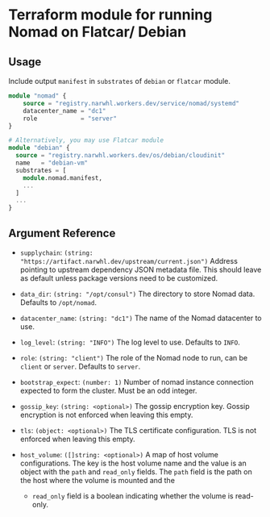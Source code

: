 # Terraform module for running Nomad on Flatcar/ Debian

## Usage

Include output `manifest` in `substrates` of `debian` or `flatcar` module.

```terraform
module "nomad" {
    source = "registry.narwhl.workers.dev/service/nomad/systemd"
    datacenter_name = "dc1"
    role            = "server"
}

# Alternatively, you may use Flatcar module
module "debian" {
  source = "registry.narwhl.workers.dev/os/debian/cloudinit"
  name   = "debian-vm"
  substrates = [
    module.nomad.manifest,
    ...
  ]
  ...
}
```

## Argument Reference

- `supplychain`: `(string: "https://artifact.narwhl.dev/upstream/current.json")` Address pointing to upstream dependency JSON metadata file. This should leave as default unless package
versions need to be customized.

- `data_dir`: `(string: "/opt/consul")` The directory to store Nomad data. Defaults to `/opt/nomad`.

- `datacenter_name`: `(string: "dc1")` The name of the Nomad datacenter to use.

- `log_level`: `(string: "INFO")` The log level to use. Defaults to `INFO`.

- `role`: `(string: "client")` The role of the Nomad node to run, can be `client` or `server`. Defaults to `server`.

- `bootstrap_expect`: `(number: 1)` Number of nomad instance connection expected to form the cluster. Must be an odd integer.

- `gossip_key`: `(string: <optional>)` The gossip encryption key. Gossip encryption is not enforced when leaving this empty.

- `tls`: `(object: <optional>)` The TLS certificate configuration. TLS is not enforced when leaving this empty.

- `host_volume`: `([]string: <optional>)` A map of host volume configurations. The key is the host volume name and the value is an object with
the `path` and `read_only` fields. The `path` field is the path on the host where the volume is mounted and the
  - `read_only` field is a boolean indicating whether the volume is read-only.
